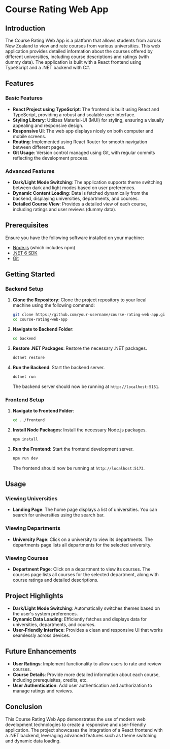 # Course Rating Web App

## Introduction

The Course Rating Web App is a platform that allows students from across New Zealand to view and rate courses from various universities. This web application provides detailed information about the courses offered by different universities, including course descriptions and ratings (with dummy data). The application is built with a React frontend using TypeScript and a .NET backend with C#.

## Features

### Basic Features
- **React Project using TypeScript**: The frontend is built using React and TypeScript, providing a robust and scalable user interface.
- **Styling Library**: Utilizes Material-UI (MUI) for styling, ensuring a visually appealing and responsive design.
- **Responsive UI**: The web app displays nicely on both computer and mobile screens.
- **Routing**: Implemented using React Router for smooth navigation between different pages.
- **Git Usage**: Version control managed using Git, with regular commits reflecting the development process.

### Advanced Features
- **Dark/Light Mode Switching**: The application supports theme switching between dark and light modes based on user preferences.
- **Dynamic Content Loading**: Data is fetched dynamically from the backend, displaying universities, departments, and courses.
- **Detailed Course View**: Provides a detailed view of each course, including ratings and user reviews (dummy data).

## Prerequisites

Ensure you have the following software installed on your machine:
- [Node.js](https://nodejs.org/) (which includes npm)
- [.NET 6 SDK](https://dotnet.microsoft.com/download/dotnet/6.0)
- [Git](https://git-scm.com/)

## Getting Started

### Backend Setup

1. **Clone the Repository**: Clone the project repository to your local machine using the following command:
    ```sh
    git clone https://github.com/your-username/course-rating-web-app.git
    cd course-rating-web-app
    ```

2. **Navigate to Backend Folder**: 
    ```sh
    cd backend
    ```

3. **Restore .NET Packages**: Restore the necessary .NET packages.
    ```sh
    dotnet restore
    ```

4. **Run the Backend**: Start the backend server.
    ```sh
    dotnet run
    ```
   The backend server should now be running at `http://localhost:5151`.

### Frontend Setup

1. **Navigate to Frontend Folder**:
    ```sh
    cd ../frontend
    ```

2. **Install Node Packages**: Install the necessary Node.js packages.
    ```sh
    npm install
    ```

3. **Run the Frontend**: Start the frontend development server.
    ```sh
    npm run dev
    ```
   The frontend should now be running at `http://localhost:5173`.

## Usage

### Viewing Universities
- **Landing Page**: The home page displays a list of universities. You can search for universities using the search bar.

### Viewing Departments
- **University Page**: Click on a university to view its departments. The departments page lists all departments for the selected university.

### Viewing Courses
- **Department Page**: Click on a department to view its courses. The courses page lists all courses for the selected department, along with course ratings and detailed descriptions.

## Project Highlights

- **Dark/Light Mode Switching**: Automatically switches themes based on the user's system preferences.
- **Dynamic Data Loading**: Efficiently fetches and displays data for universities, departments, and courses.
- **User-Friendly Interface**: Provides a clean and responsive UI that works seamlessly across devices.

## Future Enhancements

- **User Ratings**: Implement functionality to allow users to rate and review courses.
- **Course Details**: Provide more detailed information about each course, including prerequisites, credits, etc.
- **User Authentication**: Add user authentication and authorization to manage ratings and reviews.

## Conclusion

This Course Rating Web App demonstrates the use of modern web development technologies to create a responsive and user-friendly application. The project showcases the integration of a React frontend with a .NET backend, leveraging advanced features such as theme switching and dynamic data loading.
